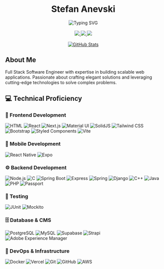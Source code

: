 <div align="center">
  
  <h1 align="center">Stefan Anevski</h1>
  <div>
    <img src="https://readme-typing-svg.herokuapp.com?font=Inter&weight=500&size=20&pause=1000&color=3178C6&center=true&vCenter=true&width=435&lines=Full+Stack+Software+Engineer" alt="Typing SVG" />
  </div>
  <br />

  <div>
    <a href="https://www.linkedin.com/in/stefan-anevski/">
      <img src="https://img.shields.io/badge/LinkedIn-0077B5?style=flat-square&logo=linkedin&logoColor=white"/>
    </a>
    <a href="https://anevskistefan.xyz/">
      <img src="https://img.shields.io/badge/Portfolio-4285F4?style=flat-square&logo=Google-Chrome&logoColor=white"/>
    </a>
    <a href="mailto:anevskistefan11@gmail.com">
      <img src="https://img.shields.io/badge/Gmail-D14836?style=flat-square&logo=Gmail&logoColor=white"/>
    </a>
  </div>

  <br />
  
  <div>
    <a href="https://github.com/anuraghazra/github-readme-stats">
      <img src="https://github-readme-stats-git-masterrstaa-rickstaa.vercel.app/api?username=anevski-stefan&show_icons=true&theme=tokyonight&hide_border=true&count_private=true" alt="GitHub Stats" />
    </a>
  </div>
</div>

## About Me
Full Stack Software Engineer with expertise in building scalable web applications. Passionate about crafting elegant solutions and leveraging cutting-edge technologies to solve complex problems.

## 💻 Technical Proficiency

### 🎨 Frontend Development
![HTML](https://img.shields.io/static/v1?style=flat-square&message=HTML5&color=E34F26&logo=HTML5&logoColor=FFFFFF&label=)
![React](https://img.shields.io/static/v1?style=flat-square&message=React&color=222222&logo=React&logoColor=61DAFB&label=)
![Next.js](https://img.shields.io/static/v1?style=flat-square&message=Next.js&color=000000&logo=Next.js&logoColor=FFFFFF&label=)
![Material UI](https://img.shields.io/static/v1?style=flat-square&message=Material+UI&color=007FFF&logo=MUI&logoColor=FFFFFF&label=)
![SolidJS](https://img.shields.io/static/v1?style=flat-square&message=SolidJS&color=2C4F7C&logo=Solid&logoColor=FFFFFF&label=)
![Tailwind CSS](https://img.shields.io/static/v1?style=flat-square&message=Tailwind+CSS&color=06B6D4&logo=Tailwind+CSS&logoColor=FFFFFF&label=)
![Bootstrap](https://img.shields.io/static/v1?style=flat-square&message=Bootstrap&color=7952B3&logo=Bootstrap&logoColor=FFFFFF&label=)
![Styled Components](https://img.shields.io/static/v1?style=flat-square&message=styled+components&color=DB7093&logo=styled-components&logoColor=FFFFFF&label=)
![Vite](https://img.shields.io/static/v1?style=flat-square&message=Vite&color=646CFF&logo=Vite&logoColor=FFFFFF&label=)

### 📱 Mobile Development
![React Native](https://img.shields.io/static/v1?style=flat-square&message=React+Native&color=61DAFB&logo=React&logoColor=FFFFFF&label=)
![Expo](https://img.shields.io/static/v1?style=flat-square&message=Expo&color=000020&logo=Expo&logoColor=FFFFFF&label=)

### ⚙️ Backend Development
![Node.js](https://img.shields.io/static/v1?style=flat-square&message=Node.js&color=339933&logo=Node.js&logoColor=FFFFFF&label=)
![C](https://img.shields.io/static/v1?style=flat-square&message=C&color=A8B9CC&logo=C&logoColor=FFFFFF&label=)
![Spring Boot](https://img.shields.io/static/v1?style=flat-square&message=Spring+Boot&color=6DB33F&logo=Spring+Boot&logoColor=FFFFFF&label=)
![Express](https://img.shields.io/static/v1?style=flat-square&message=Express&color=000000&logo=Express&logoColor=FFFFFF&label=)
![Spring](https://img.shields.io/static/v1?style=flat-square&message=Spring&color=6DB33F&logo=Spring&logoColor=FFFFFF&label=)
![Django](https://img.shields.io/static/v1?style=flat-square&message=Django&color=092E20&logo=Django&logoColor=FFFFFF&label=)
![C++](https://img.shields.io/static/v1?style=flat-square&message=C%2B%2B&color=00599C&logo=C%2B%2B&logoColor=FFFFFF&label=)
![Java](https://img.shields.io/static/v1?style=flat-square&message=Java&color=007396&logo=Java&logoColor=FFFFFF&label=)
![PHP](https://img.shields.io/static/v1?style=flat-square&message=PHP&color=777BB4&logo=PHP&logoColor=FFFFFF&label=)
![Passport](https://img.shields.io/static/v1?style=flat-square&message=Passport&color=34E27A&logo=Passport&logoColor=FFFFFF&label=)

### 🧪 Testing
![JUnit](https://img.shields.io/static/v1?style=flat-square&message=JUnit5&color=25A162&logo=JUnit5&logoColor=FFFFFF&label=)
![Mockito](https://img.shields.io/static/v1?style=flat-square&message=Mockito&color=C5D9C8&logo=Testing+Library&logoColor=000000&label=)

### 🗄️ Database & CMS
![PostgreSQL](https://img.shields.io/static/v1?style=flat-square&message=PostgreSQL&color=4169E1&logo=PostgreSQL&logoColor=FFFFFF&label=)
![MySQL](https://img.shields.io/static/v1?style=flat-square&message=MySQL&color=4479A1&logo=MySQL&logoColor=FFFFFF&label=)
![Supabase](https://img.shields.io/static/v1?style=flat-square&message=Supabase&color=3FCF8E&logo=Supabase&logoColor=FFFFFF&label=)
![Strapi](https://img.shields.io/static/v1?style=flat-square&message=Strapi&color=2F2E8B&logo=Strapi&logoColor=FFFFFF&label=)
![Adobe Experience Manager](https://img.shields.io/static/v1?style=flat-square&message=AEM&color=FF0000&logo=Adobe&logoColor=FFFFFF&label=)

### 🚀 DevOps & Infrastructure
![Docker](https://img.shields.io/static/v1?style=flat-square&message=Docker&color=2496ED&logo=Docker&logoColor=FFFFFF&label=)
![Vercel](https://img.shields.io/static/v1?style=flat-square&message=Vercel&color=000000&logo=Vercel&logoColor=FFFFFF&label=)
![Git](https://img.shields.io/static/v1?style=flat-square&message=Git&color=F05032&logo=Git&logoColor=FFFFFF&label=)
![GitHub](https://img.shields.io/static/v1?style=flat-square&message=GitHub&color=181717&logo=GitHub&logoColor=FFFFFF&label=)
![AWS](https://img.shields.io/static/v1?style=flat-square&message=AWS&color=232F3E&logo=Amazon+AWS&logoColor=FFFFFF&label=)
